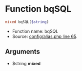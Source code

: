 Function bqSQL
===========================





```php
mixed bqSQL($string)
```

* Function name: bqSQL
* Source: [config/alias.php line 65](https://github.com/PrestaShop/PrestaShop/blob/1.5.0.13/config/alias.php#L65).

Arguments
---------

* $string **mixed**

